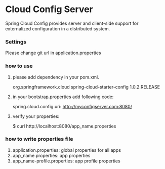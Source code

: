 Cloud Config Server
=====================================
Spring Cloud Config provides server and client-side support for externalized configuration in a distributed system.


### Settings

Please change git url in application.properties

### how to use

1. please add dependency in your pom.xml.


    <dependency>
           <groupId>org.springframework.cloud</groupId>
           <artifactId>spring-cloud-starter-config</artifactId>
           <version>1.0.2.RELEASE</version>
    </dependency>

2. in your bootstrap.properties add following code:


    spring.cloud.config.uri: http://myconfigserver.com:8080/

3. verify your properties:


    $ curl http://localhost:8080/app_name.properties

### how to write properties file

1. application.properties: global properties for all apps
2. app_name.properties: app properties
3. app_name-profile.properties: app profile properties

